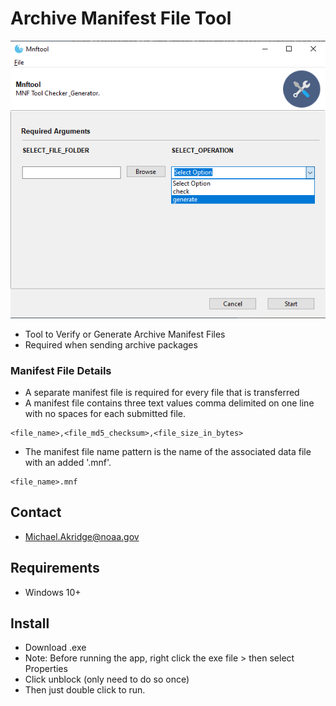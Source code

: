 # Archive Manifest File Tool
![](./_docs/mnf_tool_01.png "")

* Tool to Verify or Generate Archive Manifest Files 
* Required when sending archive packages


### Manifest File Details  
* A separate manifest file is required for every file that is transferred
* A manifest file contains three text values comma delimited on one line with no spaces for each submitted file.
```
<file_name>,<file_md5_checksum>,<file_size_in_bytes>
```
* The manifest file name pattern is the name of the associated data file with an added '.mnf'.
```
<file_name>.mnf
```

## Contact
*  Michael.Akridge@noaa.gov

## Requirements
* Windows 10+

## Install
*  Download .exe
*  Note: Before running the app, right click the exe file > then select Properties 
*  Click unblock (only need to do so once)
*  Then just double click to run. 
